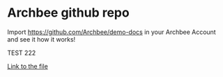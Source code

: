 # Archbee github repo

Import <https://github.com/Archbee/demo-docs> in your Archbee Account and see it how it works!

TEST 222

[Link to the file](./petstore-2.0.yaml)
